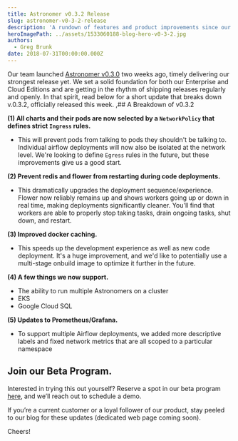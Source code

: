 ```yaml
---
title: Astronomer v0.3.2 Release
slug: astronomer-v0-3-2-release
description: 'A rundown of features and product improvements since our v0.3.0 release. '
heroImagePath: ../assets/1533060188-blog-hero-v0-3-2.jpg
authors:
  - Greg Brunk
date: 2018-07-31T00:00:00.000Z
---
```


Our team launched [Astronomer v0.3.0](http://https://www.astronomer.io/blog/announcing-astronomer-v0-3-0/) two weeks ago, timely delivering our strongest release yet. We set a solid foundation for both our Enterprise and Cloud Editions and are getting in the rhythm of shipping releases regularly and openly. In that spirit, read below for a short update that breaks down v.0.3.2, officially released this week.
,## A Breakdown of v0.3.2
   
**(1) All charts and their pods are now selected by a `NetworkPolicy` that defines strict `Ingress` rules.** 
- This will prevent pods from talking to pods they shouldn't be talking to. Individual airflow deployments will now also be isolated at the network level. We're looking to define `Egress` rules in the future, but these improvements give us a good start.

**(2) Prevent redis and flower from restarting during code deployments.** 
- This dramatically upgrades the deployment sequence/experience. Flower now reliably remains up and shows workers going up or down in real time, making deployments significantly cleaner. You'll find that workers are able to properly stop taking tasks, drain ongoing tasks, shut down, and restart.

**(3) Improved docker caching.**
- This speeds up the development experience as well as new code deployment. It's a huge improvement, and we'd like to potentially use a multi-stage onbuild image to optimize it further in the future.

**(4) A few things we now support.**
- The ability to run multiple Astronomers on a cluster
- EKS
- Google Cloud SQL

**(5) Updates to Prometheus/Grafana.**
- To support multiple Airflow deployments, we added more descriptive labels and fixed network metrics that are all scoped to a particular namespace


## Join our Beta Program. 

Interested in trying this out yourself? Reserve a spot in our beta program [here](https://https://www.astronomer.io/#beta-request), and we’ll reach out to schedule a demo. 

If you’re a current customer or a loyal follower of our product, stay peeled to our blog for these updates (dedicated web page coming soon). 

Cheers! 

